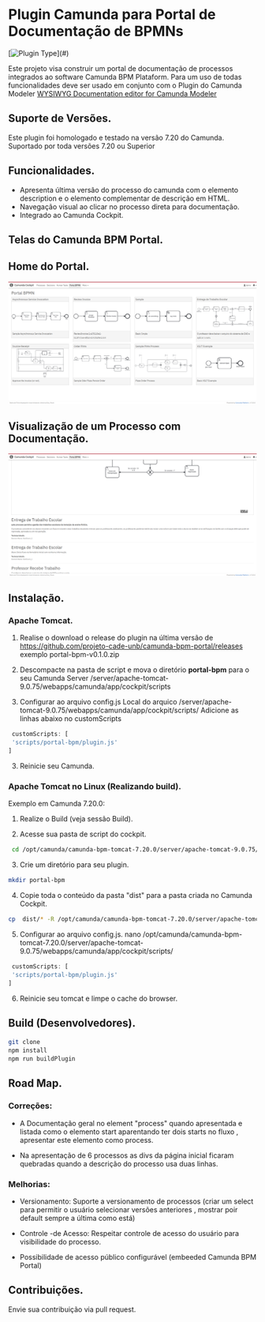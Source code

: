 # Plugin Camunda para Portal de Documentação de BPMNs

 [![Plugin Type](https://img.shields.io/badge/Plugin_Type-BPMN_(Camunda_Platform_7)-orange.svg)](#)

Este projeto visa construir um portal de documentação de processos integrados ao software Camunda BPM Plataform.
Para um uso de todas funcionalidades deve ser usado em conjunto com o Plugin do  Camunda Modeler [WYSIWYG Documentation editor for Camunda Modeler](https://github.com/sharedchains/camunda-wysiwyg-documentation)

## Suporte de Versões.
Este plugin foi homologado e testado na versão 7.20 do Camunda. Suportado por toda versões 7.20 ou Superior

## Funcionalidades.

* Apresenta última versão do processo do camunda com o elemento description e o elemento complementar de descrição em HTML.
* Navegação visual ao clicar no processo direta para documentação.
* Integrado ao Camunda Cockpit. 

## Telas do Camunda BPM Portal.

## Home do Portal.
![image](https://raw.githubusercontent.com/projeto-cade-unb/camunda-bpm-portal/main/samples/img/screenshot_home_camunda-bpm_portal.png)

## Visualização de um Processo com Documentação.
![image](https://raw.githubusercontent.com/projeto-cade-unb/camunda-bpm-portal/main/samples/img/screenshot_processo_camunda_bpm_portal.png)

## Instalação.

### Apache Tomcat. 
1) Realise o download o release do plugin na última versão de https://github.com/projeto-cade-unb/camunda-bpm-portal/releases
   exemplo portal-bpm-v0.1.0.zip 

2) Descompacte na pasta de script e mova o diretório **portal-bpm** para o seu Camunda Server
   <instal-camunda-path>/server/apache-tomcat-9.0.75/webapps/camunda/app/cockpit/scripts

3) Configurar ao arquivo config.js
Local do arquico <instal-camunda-path>/server/apache-tomcat-9.0.75/webapps/camunda/app/cockpit/scripts/
Adicione as linhas abaixo no customScripts

```js
 customScripts: [
 'scripts/portal-bpm/plugin.js'
]
```

3) Reinicie seu Camunda.

### Apache Tomcat no Linux (Realizando build).
Exemplo em Camunda 7.20.0:

1) Realize o Build (veja sessão Build).

2) Acesse sua pasta de script do cockpit.

```bash
 cd /opt/camunda/camunda-bpm-tomcat-7.20.0/server/apache-tomcat-9.0.75/webapps/camunda/app/cockpit/scripts
```

3) Crie um diretório para seu plugin. 

```bash
mkdir portal-bpm
```

4) Copie toda o conteúdo da pasta "dist" para a pasta criada no Camunda Cockpit.

```bash
cp  dist/* -R /opt/camunda/camunda-bpm-tomcat-7.20.0/server/apache-tomcat-9.0.75/webapps/camunda/app/cockpit/scripts/portal-bpm
```

5) Configurar ao arquivo config.js.
nano /opt/camunda/camunda-bpm-tomcat-7.20.0/server/apache-tomcat-9.0.75/webapps/camunda/app/cockpit/scripts/


```js
 customScripts: [
 'scripts/portal-bpm/plugin.js'
]
```

6) Reinicie seu tomcat e limpe o cache do browser.

Build (Desenvolvedores).
-----------------------

```bash
git clone 
npm install
npm run buildPlugin
```

## Road Map.

### Correções:
 * A Documentação geral no element "process" quando apresentada e listada como o elemento start aparentando ter dois starts no fluxo , apresentar este elemento como process.

 * Na apresentação de 6 processos as divs da página inicial ficaram quebradas quando a descrição do processo usa duas linhas.

### Melhorias:
* Versionamento: Suporte a versionamento de processos (criar um select para permitir o usuário selecionar versões anteriores , mostrar poir default sempre a última como está)

* Controle -de Acesso: Respeitar controle de acesso do usuário para visibilidade do processo.

* Possibilidade de acesso público configurável (embeeded Camunda BPM Portal)

## Contribuições.
 Envie sua contribuição via pull request.




